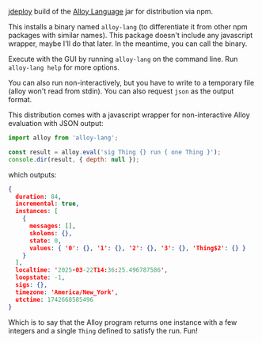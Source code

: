 [jdeploy](https://github.com/shannah/jdeploy) build of the [Alloy Language](https://github.com/AlloyTools/org.alloytools.alloy) jar for distribution via npm.

This installs a binary named `alloy-lang` (to differentiate it from other npm packages with similar names). This package doesn't include any javascript wrapper, maybe I'll do that later. In the meantime, you can call the binary.

Execute with the GUI by running `alloy-lang` on the command line. Run `alloy-lang help` for more options.

You can also run non-interactively, but you have to write to a temporary file (alloy won't read from stdin). You can also request `json` as the output format.

This distribution comes with a javascript wrapper for non-interactive Alloy evaluation with JSON output:

```javascript
import alloy from 'alloy-lang';

const result = alloy.eval('sig Thing {} run { one Thing }');
console.dir(result, { depth: null });
```

which outputs:

```json
{
  duration: 84,
  incremental: true,
  instances: [
    {
      messages: [],
      skolems: {},
      state: 0,
      values: { '0': {}, '1': {}, '2': {}, '3': {}, 'Thing$2': {} }
    }
  ],
  localtime: '2025-03-22T14:36:25.496787586',
  loopstate: -1,
  sigs: {},
  timezone: 'America/New_York',
  utctime: 1742668585496
}
```

Which is to say that the Alloy program returns one instance with a few integers and a single `Thing` defined to satisfy the run. Fun!
